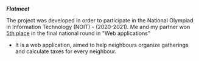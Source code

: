 ***Flatmeet***

The project was developed in order to participate in the National Olympiad in Information Technology (NOIT) - (2020-2021). 
Me and my partner won [5th place](https://edusoft.fmi.uni-sofia.bg/archive/it2021/protocols/%D0%9D%D0%9E%D0%98%D0%A2_2021_%D0%A0%D0%B0%D0%B7%D0%BF%D1%80%D0%B5%D0%B4%D0%B5%D0%BB%D0%B5%D0%BD%D0%B8_web_11-12_%D1%81%D0%B0%D0%B9%D1%82.pdf) in the final national round in "Web applications"

 - It is a web application, aimed to help neighbours organize gatherings and calculate taxes for every neighbour.
